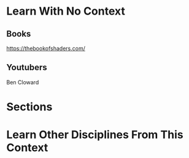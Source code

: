 # Learn With No Context 
## Books
https://thebookofshaders.com/

## Youtubers
Ben Cloward

# Sections

# Learn Other Disciplines From This Context